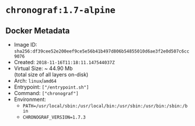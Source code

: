 # `chronograf:1.7-alpine`

## Docker Metadata

- Image ID: `sha256:df39cee52e200eef9ce5e56b41b497d806b54855010d6ae3f2e0d507c6cc9076`
- Created: `2018-11-16T11:18:11.147544037Z`
- Virtual Size: ~ 44.90 Mb  
  (total size of all layers on-disk)
- Arch: `linux`/`amd64`
- Entrypoint: `["/entrypoint.sh"]`
- Command: `["chronograf"]`
- Environment:
  - `PATH=/usr/local/sbin:/usr/local/bin:/usr/sbin:/usr/bin:/sbin:/bin`
  - `CHRONOGRAF_VERSION=1.7.3`
